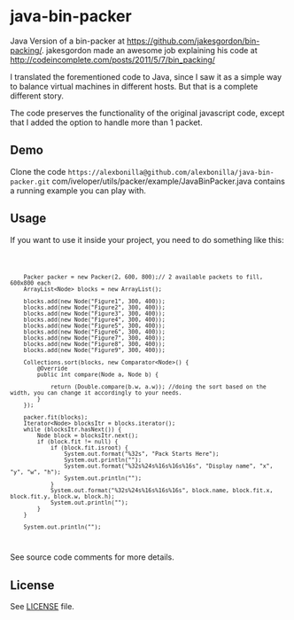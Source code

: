 # java-bin-packer
Java Version of a bin-packer at https://github.com/jakesgordon/bin-packing/. jakesgordon made an awesome job explaining his code at http://codeincomplete.com/posts/2011/5/7/bin_packing/

I translated the forementioned code to Java, since I saw it as a simple way to balance virtual machines in different hosts. But that is a complete different story.

The code preserves the functionality of the original javascript code, except that I added the option to handle more than 1 packet.

<h2>Demo</h2>
Clone the code 
<code>https://alexbonilla@github.com/alexbonilla/java-bin-packer.git</code>
com/iveloper/utils/packer/example/JavaBinPacker.java contains a running example you can play with.

<h2>Usage</h2>
<p>If you want to use it inside your project, you need to do something like this:</p>
<code>
        
        Packer packer = new Packer(2, 600, 800);// 2 available packets to fill, 600x800 each
        ArrayList<Node> blocks = new ArrayList();

        blocks.add(new Node("Figure1", 300, 400));
        blocks.add(new Node("Figure2", 300, 400));
        blocks.add(new Node("Figure3", 300, 400));
        blocks.add(new Node("Figure4", 300, 400));
        blocks.add(new Node("Figure5", 300, 400));
        blocks.add(new Node("Figure6", 300, 400));
        blocks.add(new Node("Figure7", 300, 400));
        blocks.add(new Node("Figure8", 300, 400));
        blocks.add(new Node("Figure9", 300, 400));

        Collections.sort(blocks, new Comparator<Node>() {
            @Override
            public int compare(Node a, Node b) {

                return (Double.compare(b.w, a.w)); //doing the sort based on the width, you can change it accordingly to your needs.
            }
        });

        packer.fit(blocks);
        Iterator<Node> blocksItr = blocks.iterator();
        while (blocksItr.hasNext()) {
            Node block = blocksItr.next();
            if (block.fit != null) {
                if (block.fit.isroot) {
                    System.out.format("%32s", "Pack Starts Here");
                    System.out.println("");
                    System.out.format("%32s%24s%16s%16s%16s", "Display name", "x", "y", "w", "h");
                    System.out.println("");
                }
                System.out.format("%32s%24s%16s%16s%16s", block.name, block.fit.x, block.fit.y, block.w, block.h);
                System.out.println("");
            }
        }

        System.out.println("");
</code>

See source code comments for more details.

<h2>License</h2>
See <a href="https://github.com/alexbonilla/java-bin-packer/blob/master/LICENSE">LICENSE</a> file.
